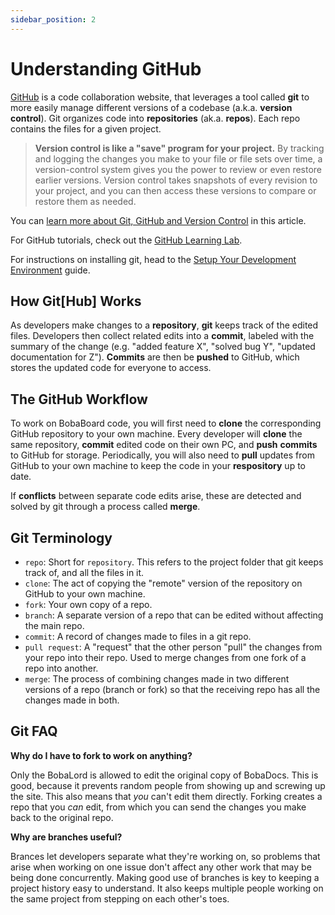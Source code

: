 ```yaml
---
sidebar_position: 2
---
```


# Understanding GitHub

[GitHub](https://github.com/) is a code collaboration website, that leverages a tool called **git** to more easily manage different versions of a codebase (a.k.a. **version control**). Git organizes code into **repositories** (ak.a. **repos**). Each repo contains the files for a given project.

> **Version control is like a "save" program for your project.** By tracking and logging the changes you make to your file or file sets over time, a version-control system gives you the power to review or even restore earlier versions. Version control takes snapshots of every revision to your project, and you can then access these versions to compare or restore them as needed.

You can [learn more about Git, GitHub and Version Control](https://blog.devmountain.com/git-vs-github-whats-the-difference) in this article.

For GitHub tutorials, check out the [GitHub Learning Lab](https://lab.github.com/).

For instructions on installing git, head to the [Setup Your Development Environment](/docs/engineering/start-developing/setting-up-dev-env#gitgithub) guide.

## How Git[Hub] Works

As developers make changes to a **repository**, **git** keeps track of the edited files. Developers then collect related edits into a **commit**, labeled with the summary of the change (e.g. "added feature X", "solved bug Y", "updated documentation for Z"). **Commits** are then be **pushed** to GitHub, which stores the updated code for everyone to access.

## The GitHub Workflow

To work on BobaBoard code, you will first need to **clone** the corresponding GitHub repository to your own machine. Every developer will **clone** the same repository, **commit** edited code on their own PC, and **push** **commits** to GitHub for storage. Periodically, you will also need to **pull** updates from GitHub to your own machine to keep the code in your **respository** up to date.

If **conflicts** between separate code edits arise, these are detected and solved by git through a process called **merge**.

## Git Terminology

- `repo`: Short for `repository`. This refers to the project folder that git keeps track of, and all the files in it.
- `clone`: The act of copying the "remote" version of the repository on GitHub to your own machine.
- `fork`: Your own copy of a repo.
- `branch`: A separate version of a repo that can be edited without affecting the main repo.
- `commit`: A record of changes made to files in a git repo.
- `pull request`: A "request" that the other person "pull" the changes from your repo into their repo. Used to merge changes from one fork of a repo into another.
- `merge`: The process of combining changes made in two different versions of a repo (branch or fork) so that the receiving repo has all the changes made in both.

## Git FAQ

**Why do I have to fork to work on anything?**

Only the BobaLord is allowed to edit the original copy of BobaDocs. This is good, because it prevents random people from showing up and screwing up the site. This also means that _you_ can't edit them directly. Forking creates a repo that you _can_ edit, from which you can send the changes you make back to the original repo.

**Why are branches useful?**

Brances let developers separate what they're working on, so problems that arise when working on one issue don't affect any other work that may be being done concurrently. Making good use of branches is key to keeping a project history easy to understand. It also keeps multiple people working on the same project from stepping on each other's toes.
